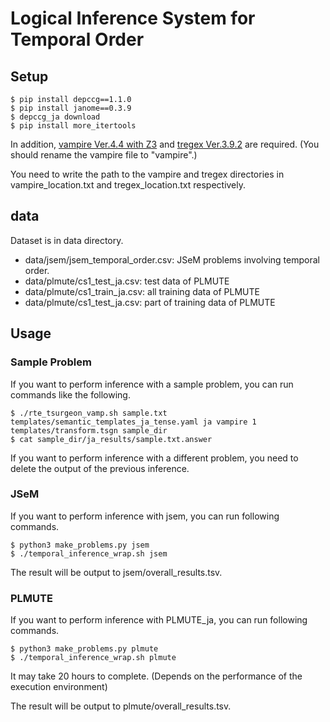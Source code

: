 # Logical Inference System for Temporal Order

## Setup

```
$ pip install depccg==1.1.0
$ pip install janome==0.3.9
$ depccg_ja download
$ pip install more_itertools
```

In addition, [vampire Ver.4.4 with Z3](https://vprover.github.io/bin/vampire_z3_rel_static_release_v4.4) and [tregex Ver.3.9.2](https://nlp.stanford.edu/software/stanford-tregex-2018-10-16.zip) are required. (You should rename the vampire file to "vampire".)

You need to write the path to the vampire and tregex directories in vampire_location.txt and tregex_location.txt respectively.

## data

Dataset is in data directory.
* data/jsem/jsem_temporal_order.csv: JSeM problems involving temporal order.
* data/plmute/cs1_test_ja.csv: test data of PLMUTE
* data/plmute/cs1_train_ja.csv: all training data of PLMUTE
* data/plmute/cs1_test_ja.csv: part of training data of PLMUTE

## Usage

### Sample Problem

If you want to perform inference with a sample problem, you can run commands like the following.
```
$ ./rte_tsurgeon_vamp.sh sample.txt templates/semantic_templates_ja_tense.yaml ja vampire 1 templates/transform.tsgn sample_dir
$ cat sample_dir/ja_results/sample.txt.answer
```
If you want to perform inference with a different problem, you need to delete the output of the previous inference.

### JSeM

If you want to perform inference with jsem, you can run following commands.
```
$ python3 make_problems.py jsem
$ ./temporal_inference_wrap.sh jsem
```
The result will be output to jsem/overall_results.tsv.

### PLMUTE

If you want to perform inference with PLMUTE_ja, you can run following commands.
```
$ python3 make_problems.py plmute
$ ./temporal_inference_wrap.sh plmute
```

It may take 20 hours to complete. (Depends on the performance of the execution environment)

The result will be output to plmute/overall_results.tsv.
